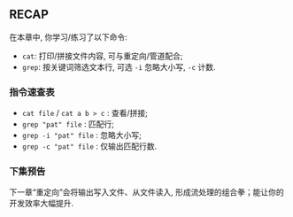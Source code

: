 ## RECAP

在本章中, 你学习/练习了以下命令:

- `cat`: 打印/拼接文件内容, 可与重定向/管道配合;
- `grep`: 按关键词筛选文本行, 可选 `-i` 忽略大小写, `-c` 计数.

### 指令速查表

- `cat file` / `cat a b > c` : 查看/拼接;
- `grep "pat" file` : 匹配行;
- `grep -i "pat" file` : 忽略大小写;
- `grep -c "pat" file` : 仅输出匹配行数.

### 下集预告

下一章“重定向”会将输出写入文件、从文件读入, 形成流处理的组合拳；能让你的开发效率大幅提升.